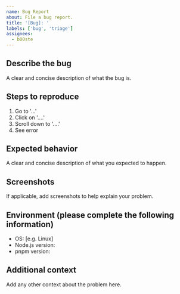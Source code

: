 ```yaml
---
name: Bug Report
about: File a bug report.
title: '[Bug]: '
labels: ['bug', 'triage']
assignees:
  - b00ste
---
```


## Describe the bug

A clear and concise description of what the bug is.

## Steps to reproduce

1. Go to '...'
2. Click on '....'
3. Scroll down to '....'
4. See error

## Expected behavior

A clear and concise description of what you expected to happen.

## Screenshots

If applicable, add screenshots to help explain your problem.

## Environment (please complete the following information)

- OS: [e.g. Linux]
- Node.js version:
- pnpm version:

## Additional context

Add any other context about the problem here.
